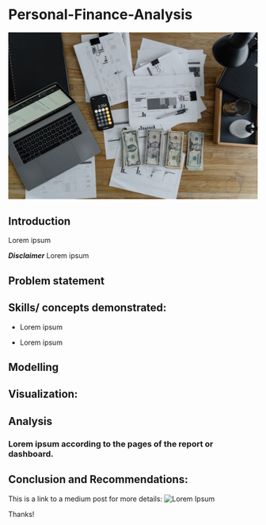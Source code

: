# Personal-Finance-Analysis

![](personal_finance_image.jpg)


## Introduction

Lorem ipsum

**_Disclaimer_**
Lorem ipsum


## Problem statement



## Skills/ concepts demonstrated:
- Lorem ipsum

- Lorem ipsum
## Modelling



## Visualization:



## Analysis



### Lorem ipsum according to the pages of the report or dashboard.  





## Conclusion and Recommendations:

This is a link to a medium post for more details: 
![Lorem Ipsum]()

Thanks!
